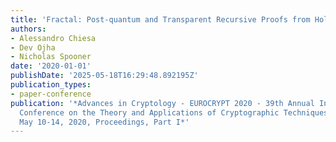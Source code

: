 ```yaml
---
title: 'Fractal: Post-quantum and Transparent Recursive Proofs from Holography'
authors:
- Alessandro Chiesa
- Dev Ojha
- Nicholas Spooner
date: '2020-01-01'
publishDate: '2025-05-18T16:29:48.892195Z'
publication_types:
- paper-conference
publication: '*Advances in Cryptology - EUROCRYPT 2020 - 39th Annual International
  Conference on the Theory and Applications of Cryptographic Techniques, Zagreb, Croatia,
  May 10-14, 2020, Proceedings, Part I*'
---
```

